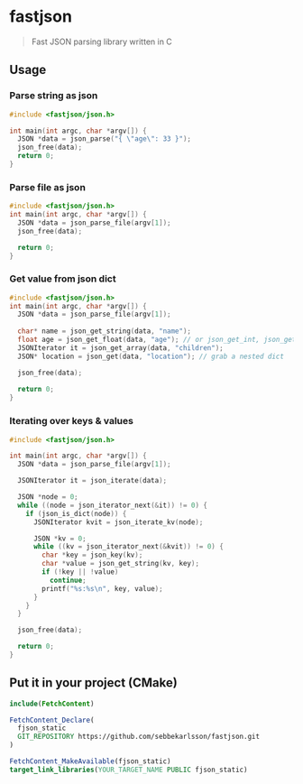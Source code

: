# fastjson
> Fast JSON parsing library written in C

## Usage

### Parse string as json
``` C
#include <fastjson/json.h>

int main(int argc, char *argv[]) {
  JSON *data = json_parse("{ \"age\": 33 }");
  json_free(data);
  return 0;
}

```

### Parse file as json
```C 
#include <fastjson/json.h>
int main(int argc, char *argv[]) {
  JSON *data = json_parse_file(argv[1]);
  json_free(data);

  return 0;
}
```

### Get value from json dict
```C 
#include <fastjson/json.h>
int main(int argc, char *argv[]) {
  JSON *data = json_parse_file(argv[1]);
  
  char* name = json_get_string(data, "name");
  float age = json_get_float(data, "age"); // or json_get_int, json_get_number
  JSONIterator it = json_get_array(data, "children");
  JSON* location = json_get(data, "location"); // grab a nested dict

  json_free(data);
  
  return 0;
}
```


### Iterating over keys & values
``` C
#include <fastjson/json.h>

int main(int argc, char *argv[]) {
  JSON *data = json_parse_file(argv[1]);

  JSONIterator it = json_iterate(data);

  JSON *node = 0;
  while ((node = json_iterator_next(&it)) != 0) {
    if (json_is_dict(node)) {
      JSONIterator kvit = json_iterate_kv(node);

      JSON *kv = 0;
      while ((kv = json_iterator_next(&kvit)) != 0) {
        char *key = json_key(kv);
        char *value = json_get_string(kv, key);
        if (!key || !value)
          continue;
        printf("%s:%s\n", key, value);
      }
    }
  }

  json_free(data);

  return 0;
}
```

## Put it in your project (CMake)
``` cmake
include(FetchContent)

FetchContent_Declare(
  fjson_static
  GIT_REPOSITORY https://github.com/sebbekarlsson/fastjson.git
)

FetchContent_MakeAvailable(fjson_static)
target_link_libraries(YOUR_TARGET_NAME PUBLIC fjson_static)
```
